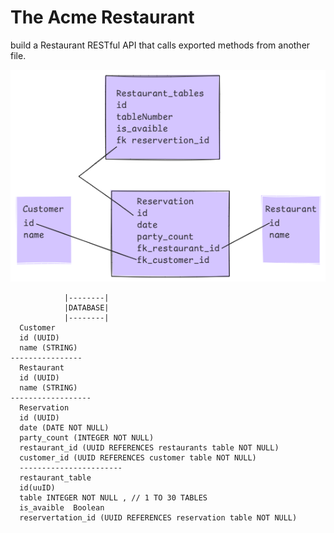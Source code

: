 # The Acme Restaurant
   build a Restaurant RESTful API that calls exported methods from another file.
   
![alt text](img/image.png)
```
            |--------|
            |DATABASE|
            |--------|
  Customer
  id (UUID)
  name (STRING)
----------------
  Restaurant
  id (UUID)
  name (STRING)
------------------
  Reservation
  id (UUID)
  date (DATE NOT NULL)
  party_count (INTEGER NOT NULL)
  restaurant_id (UUID REFERENCES restaurants table NOT NULL)
  customer_id (UUID REFERENCES customer table NOT NULL)
  -----------------------
  restaurant_table
  id(uuID)
  table INTEGER NOT NULL , // 1 TO 30 TABLES
  is_avaible  Boolean  
  reservertation_id (UUID REFERENCES reservation table NOT NULL)
  ```
  
